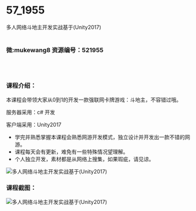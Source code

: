 # 57_1955
多人网络斗地主开发实战基于(Unity2017)
<br/></br>
<h3>微:mukewang8 资源编号：521955</h3>
<br/></br>
<h3>课程介绍：</h3>
<div class="para">
<p>本课程会带领大家从0到1的开发一款强联网卡牌游戏：斗地主，不容错过哦。</p>
<p>服务器采用：c# 开发</p>
<p>客户端采用：Unity2017</p>
<ul>
<li>学完并熟悉掌握本课程会熟悉网游开发模式，独立设计并开发出一款不错的网游。</li>
<li>课程每天会有更新，难免有一些特殊情况望理解。</li>
<li>个人独立开发，素材都是从网络上搜集，如果瑕疵，请见谅。</li>
</ul>
</div>
<div><img src="https://www.ko996.com/wp-content/uploads/img/2018/04/2-12.png" alt="多人网络斗地主开发实战基于(Unity2017)"></div>
<div class="info-desc">
<h3>课程截图：</h3>
<p><img src="https://www.ko996.com/wp-content/uploads/img/2018/04/3-12.png" alt="多人网络斗地主开发实战基于(Unity2017)"></p>


			
</div>
